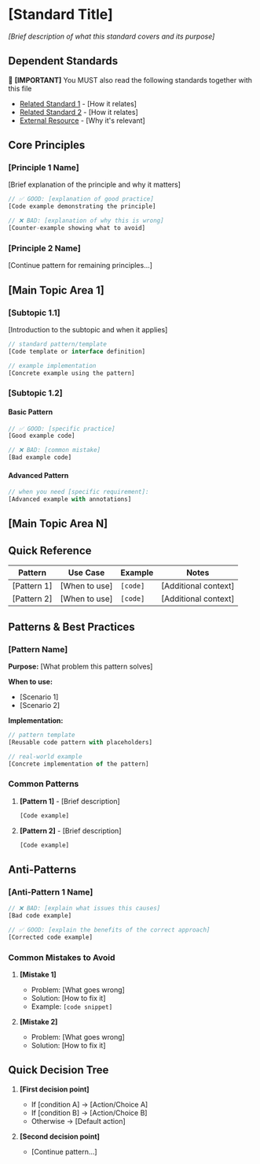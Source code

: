 # [Standard Title]

_[Brief description of what this standard covers and its purpose]_

<!-- INSTRUCTION: Replace placeholders in brackets with actual content -->
<!-- INSTRUCTION: Use clear, imperative language (e.g., "Use X", "Avoid Y", "Follow Z") -->
<!-- INSTRUCTION: Include practical examples for every rule or guideline -->
<!-- INSTRUCTION: Keep sections focused and avoid redundancy -->

<!-- INSTRUCTION: All examples must be minimal to illusrate the point and use `...` proactively for brevity. Avoid full example unless it's absolutely necessary -->

## Dependent Standards

<!-- INSTRUCTION: Link to all other related standard files that are needed to make this standard complete, e.g. a typescript standard would requires documentation, functions, naming and general principle standards -->

🚨 **[IMPORTANT]** You MUST also read the following standards together with this file

- [Related Standard 1](@../path/to/standard.md) - [How it relates]
- [Related Standard 2](@../path/to/standard.md) - [How it relates]
- [External Resource](@https://example.com) - [Why it's relevant]

## Core Principles

<!-- INSTRUCTION: List 3-5 fundamental principles that guide this standard -->
<!-- INSTRUCTION: Each principle should be actionable and clear -->

### [Principle 1 Name]

[Brief explanation of the principle and why it matters]

```typescript
// ✅ GOOD: [explanation of good practice]
[Code example demonstrating the principle]

// ❌ BAD: [explanation of why this is wrong]
[Counter-example showing what to avoid]
```

### [Principle 2 Name]

[Continue pattern for remaining principles...]

## [Main Topic Area 1]

<!-- INSTRUCTION: Break down the standard into logical topic areas -->
<!-- INSTRUCTION: Each area should cover a specific aspect comprehensively -->

### [Subtopic 1.1]

[Introduction to the subtopic and when it applies]

```typescript
// standard pattern/template
[Code template or interface definition]

// example implementation
[Concrete example using the pattern]
```

### [Subtopic 1.2]

#### Basic Pattern

```typescript
// ✅ GOOD: [specific practice]
[Good example code]

// ❌ BAD: [common mistake]
[Bad example code]
```

#### Advanced Pattern

```typescript
// when you need [specific requirement]:
[Advanced example with annotations]
```

## [Main Topic Area N]

<!-- INSTRUCTION: Repeat the section template above -->

## Quick Reference

<!-- INSTRUCTION: Include tables for quick lookup for patterns that are similar and require extra considerations to decision the pattern to use.  -->

| Pattern | Use Case | Example | Notes |
|---------|----------|---------|-------|
| [Pattern 1] | [When to use] | `[code]` | [Additional context] |
| [Pattern 2] | [When to use] | `[code]` | [Additional context] |

## Patterns & Best Practices

<!-- INSTRUCTION: Provide reusable patterns with clear use cases -->

### [Pattern Name]

**Purpose:** [What problem this pattern solves]

**When to use:**

- [Scenario 1]
- [Scenario 2]

**Implementation:**

```typescript
// pattern template
[Reusable code pattern with placeholders]

// real-world example
[Concrete implementation of the pattern]
```

### Common Patterns

<!-- INSTRUCTION: List frequently used patterns in this domain -->

1. **[Pattern 1]** - [Brief description]

   ```typescript
   [Code example]
   ```

2. **[Pattern 2]** - [Brief description]

   ```typescript
   [Code example]
   ```

## Anti-Patterns

<!-- INSTRUCTION: Explicitly call out what NOT to do -->
<!-- INSTRUCTION: Explain WHY each anti-pattern is problematic -->

### [Anti-Pattern 1 Name]

```typescript
// ❌ BAD: [explain what issues this causes]
[Bad code example]

// ✅ GOOD: [explain the benefits of the correct approach]
[Corrected code example]

```

### Common Mistakes to Avoid

<!-- INSTRUCTION: List frequent errors developers make -->

1. **[Mistake 1]**
   - Problem: [What goes wrong]
   - Solution: [How to fix it]
   - Example: `[code snippet]`

2. **[Mistake 2]**
   - Problem: [What goes wrong]
   - Solution: [How to fix it]

## Quick Decision Tree

<!-- INSTRUCTION: Help developers make quick decisions -->

1. **[First decision point]**
   - If [condition A] → [Action/Choice A]
   - If [condition B] → [Action/Choice B]
   - Otherwise → [Default action]

2. **[Second decision point]**
   - [Continue pattern...]
